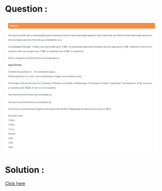 # Question :
![tiktok v2 image-1](https://github.com/prabhu30/coding/blob/main/Edyst/Python%20-%20Intro%20to%20Advanced/65_tiktok%20v2/image1.png)
![tiktok v2 image-2](https://github.com/prabhu30/coding/blob/main/Edyst/Python%20-%20Intro%20to%20Advanced/65_tiktok%20v2/image2.png)

# Solution :
[Click here](https://github.com/prabhu30/coding/blob/main/Edyst/Python%20-%20Intro%20to%20Advanced/65_tiktok%20v2/solution.py)

